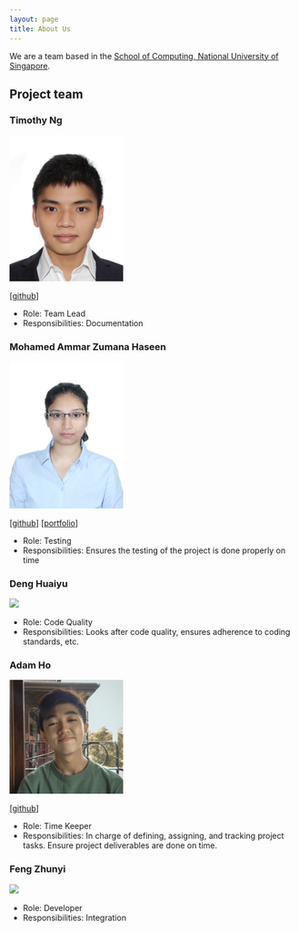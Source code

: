 ```yaml
---
layout: page
title: About Us
---
```


We are a team based in the [School of Computing, National University of Singapore](http://www.comp.nus.edu.sg).



## Project team

### Timothy Ng

<img src="images/timiditi.png" width="200px">


[[github](https://github.com/timiditi)]


* Role: Team Lead
* Responsibilities: Documentation

### Mohamed Ammar Zumana Haseen

<img src="images/amzhy.png" width="200px">

[[github](http://github.com/amzhy)]
[[portfolio](team/johndoe.md)]

* Role: Testing
* Responsibilities: Ensures the testing of the project is done properly on time

### Deng Huaiyu

<img src="https://user-images.githubusercontent.com/46596402/135088054-5b3f15b1-da21-4f71-8dae-1eecdefbf08d.jpg" width="200px">

* Role: Code Quality
* Responsibilities: Looks after code quality, ensures adherence to coding standards, etc.

### Adam Ho

<img src="images/adam-ky.png" width="200px">

[[github](http://github.com/adam-ky)]

* Role: Time Keeper
* Responsibilities: In charge of defining, assigning, and tracking project tasks. Ensure project deliverables are done on time.


### Feng Zhunyi

<img src="images/leofeng10.JPG" width="200px">



* Role: Developer
* Responsibilities: Integration
